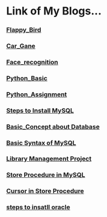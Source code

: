 
# Link of My Blogs...

### [Flappy_Bird](https://github.com/Sudarshan-gurav/Flappy_Bird)
### [Car_Gane](https://github.com/Sudarshan-gurav/car_game)
### [Face_recognition](https://github.com/Sudarshan-gurav/Face_recognition)
### [Python_Basic](https://sudarshan-gurav.github.io/python)
### [Python_Assignment](https://sudarshan-gurav.github.io/Assignment)
### [Steps to Install MySQL](https://sudarshan-gurav.github.io/Install_step)
### [Basic_Concept about Database](https://sudarshan-gurav.github.io/Basic_concept)
### [Basic Syntax of MySQL](https://sudarshan-gurav.github.io/Basic_Syntax) 
### [Library Management Project](https://sudarshan-gurav.github.io/Create_Insert)
### [Store Procedure in MySQL](https://sudarshan-gurav.github.io/store_procedure)
### [Cursor in Store Procedure](https://sudarshan-gurav.github.io/cursor)
### [steps to insatll oracle](https://sudarshan-gurav.github.io/step_install_oracle)
